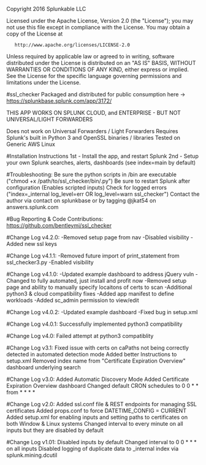 
Copyright 2016 Splunkable LLC

   Licensed under the Apache License, Version 2.0 (the "License");
   you may not use this file except in compliance with the License.
   You may obtain a copy of the License at

       http://www.apache.org/licenses/LICENSE-2.0

   Unless required by applicable law or agreed to in writing, software
   distributed under the License is distributed on an "AS IS" BASIS,
   WITHOUT WARRANTIES OR CONDITIONS OF ANY KIND, either express or implied.
   See the License for the specific language governing permissions and
   limitations under the License.

#ssl_checker
Packaged and distributed for public consumption here -> https://splunkbase.splunk.com/app/3172/

THIS APP WORKS ON SPLUNK CLOUD, and ENTERPRISE - BUT NOT UNIVERSAL/LIGHT FORWARDERS

Does not work on Universal Forwarders / Light Forwarders
Requires Splunk's built in Python 3 and OpenSSL binaries / libraries
Tested on Generic AWS Linux

#Installation Instructions
1st - Install the app, and restart Splunk
2nd - Setup your own Splunk searches, alerts, dashboards (see index=main by default)

#Troubleshooting:
Be sure the python scripts in /bin are executable ("chmod +x /path/to/ssl_checker/bin/.py")
Be sure to restart Splunk after configuration (Enables scripted inputs)
Check for logged errors ("index=_internal log_level=err OR log_level=warn ssl_checker")
Contact the author via contact on splunkbase or by tagging @jkat54 on answers.splunk.com

#Bug Reporting & Code Contributions:
https://github.com/bentleymi/ssl_checker

#Change Log v4.2.0:
-Removed setup page from nav
-Disabled visibility
-Added new ssl keys

#Change Log v4.1.1:
-Removed future import of print_statement from ssl_checker3.py
-Enabled visibility

#Change Log v4.1.0:
-Updated example dashboard to address jQuery vuln
-Changed to fully automated, just install and profit now
-Removed setup page and ability to manually specify locaitons of certs to scan
-Additional python3 & cloud compatibility fixes
-Added app manifest to define workloads
-Added sc_admin permission to view/edit

#Change Log v4.0.2:
-Updated example dashboard
-Fixed bug in setup.xml

#Change Log v4.0.1:
Successfully implemented python3 compatibility

#Change Log v4.0:
Failed attempt at python3 compatiblity

#Change Log v3.1:
Fixed issue with certs on caPaths not being correctly detected in automated detection mode
Added better Instructions to setup.xml
Removed index name from "Certificate Expiration Overview" dashboard underlying search

#Change Log v3.0:
Added Automatic Discovery Mode
Added Certificate Expiration Overview dashboard
Changed default CRON schedules to 0 0 * * from * * * *

#Change Log v2.0:
Added ssl.conf file & REST endpoints for managing SSL certificates
Added props.conf to force DATETIME_CONFIG = CURRENT
Added setup.xml for enabling inputs and setting paths to certificates on both Window & Linux systems
Changed interval to every minute on all inputs but they are disabled by default

#Change Log v1.01:
Disabled inputs by default
Changed interval to 0 0 * * * on all inputs
Disabled logging of duplicate data to _internal index via splunk.mining.dcutil
